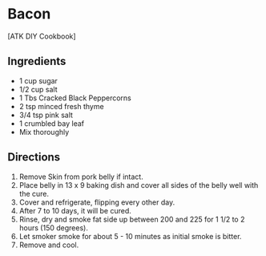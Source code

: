 # Bacon
[ATK DIY Cookbook]

## Ingredients
* 1 cup sugar
* 1/2 cup salt
* 1 Tbs Cracked Black Peppercorns
* 2 tsp minced fresh thyme
* 3/4 tsp pink salt
* 1 crumbled bay leaf
* Mix thoroughly

## Directions
1. Remove Skin from pork belly if intact.
2. Place belly in 13 x 9 baking dish and cover all sides of the belly well with the cure.
3. Cover and refrigerate, flipping every other day.
4. After 7 to 10 days, it will be cured.
5. Rinse, dry and smoke fat side up between 200 and 225 for 1 1/2 to 2 hours (150 degrees).
6. Let smoker smoke for about 5 - 10 minutes as initial smoke is bitter.
7. Remove and cool.
